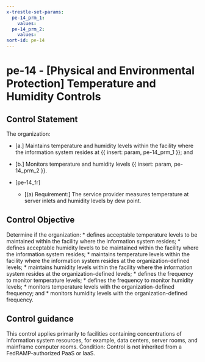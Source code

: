 ```yaml
---
x-trestle-set-params:
  pe-14_prm_1:
    values:
  pe-14_prm_2:
    values:
sort-id: pe-14
---
```


# pe-14 - \[Physical and Environmental Protection\] Temperature and Humidity Controls

## Control Statement

The organization:

- \[a.\] Maintains temperature and humidity levels within the facility where the information system resides at {{ insert: param, pe-14_prm_1 }}; and

- \[b.\] Monitors temperature and humidity levels {{ insert: param, pe-14_prm_2 }}.

- \[pe-14_fr\]

  - \[(a) Requirement:\] The service provider measures temperature at server inlets and humidity levels by dew point.

## Control Objective

Determine if the organization:    * defines acceptable temperature levels to be maintained within the facility where the information system resides;  * defines acceptable humidity levels to be maintained within the facility where the information system resides;  * maintains temperature levels within the facility where the information system resides at the organization-defined levels;  * maintains humidity levels within the facility where the information system resides at the organization-defined levels;  * defines the frequency to monitor temperature levels;  * defines the frequency to monitor humidity levels;  * monitors temperature levels with the organization-defined frequency; and  * monitors humidity levels with the organization-defined frequency.  

## Control guidance

This control applies primarily to facilities containing concentrations of information system resources, for example, data centers, server rooms, and mainframe computer rooms.
Condition: Control is not inherited from a FedRAMP-authorized PaaS or IaaS.
